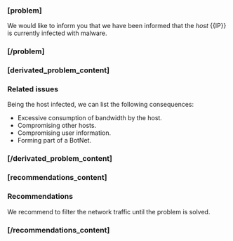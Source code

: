 ### [problem]

We would like to inform you that we have been informed that the *host* {{IP}} is currently infected with malware.

### [/problem]

### [derivated_problem_content]
### Related issues

Being the host infected, we can list the following consequences:

* Excessive consumption of bandwidth by the host.
* Compromising other hosts.
* Compromising user information.
* Forming part of a BotNet.

### [/derivated_problem_content]

### [recommendations_content]
### Recommendations

We recommend to filter the network traffic until the problem is solved.

### [/recommendations_content]
